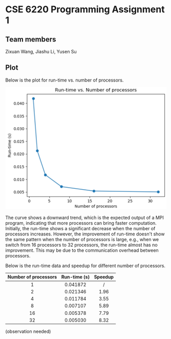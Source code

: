 # CSE 6220 Programming Assignment 1

## Team members

Zixuan Wang, Jiashu Li, Yusen Su

## Plot

Below is the plot for run-time vs. number of processors.

![](plot.png)

The curve shows a downward trend, which is the expected output of a MPI program, indicating that more processors can bring faster computation. Initially, the run-time shows a significant decrease when the number of processors increases. However, the improvement of run-time doesn't show the same pattern when the number of processors is large, e.g., when we switch from 16 processors to 32 processors, the run-time almost has no improvement. This may be due to the communication overhead between processors.

Below is the run-time data and speedup for different number of processors.

| Number of processors | Run-time (s) | Speedup |
| :------------------: | :----------: | :-----: |
|          1           |   0.041872   |    /    |
|          2           |   0.021346   |  1.96   |
|          4           |   0.011784   |  3.55   |
|          8           |   0.007107   |  5.89   |
|          16          |   0.005378   |  7.79   |
|          32          |   0.005030   |  8.32   |

(observation needed)